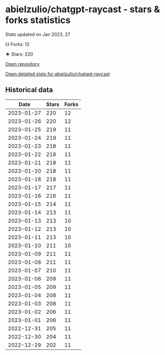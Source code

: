 # abielzulio/chatgpt-raycast - stars & forks statistics

Stats updated on Jan 2023, 27

☋ Forks: 12

★ Stars: 220

[Open repository](https://github.com/abielzulio/chatgpt-raycast)

[Open detailed stats for abielzulio/chatgpt-raycast](https://reviewgithub.com/rep/abielzulio/chatgpt-raycast)

## Historical data
| Date | Stars | Forks |
|------|-------|-------|
| 2023-01-27 | 220 | 12 | 
| 2023-01-26 | 220 | 12 | 
| 2023-01-25 | 219 | 11 | 
| 2023-01-24 | 219 | 11 | 
| 2023-01-23 | 218 | 11 | 
| 2023-01-22 | 218 | 11 | 
| 2023-01-21 | 218 | 11 | 
| 2023-01-20 | 218 | 11 | 
| 2023-01-18 | 218 | 11 | 
| 2023-01-17 | 217 | 11 | 
| 2023-01-16 | 216 | 11 | 
| 2023-01-15 | 214 | 11 | 
| 2023-01-14 | 213 | 11 | 
| 2023-01-13 | 213 | 10 | 
| 2023-01-12 | 213 | 10 | 
| 2023-01-11 | 213 | 10 | 
| 2023-01-10 | 211 | 10 | 
| 2023-01-09 | 211 | 11 | 
| 2023-01-08 | 211 | 11 | 
| 2023-01-07 | 210 | 11 | 
| 2023-01-06 | 209 | 11 | 
| 2023-01-05 | 209 | 11 | 
| 2023-01-04 | 208 | 11 | 
| 2023-01-03 | 208 | 11 | 
| 2023-01-02 | 206 | 11 | 
| 2023-01-01 | 206 | 11 | 
| 2022-12-31 | 205 | 11 | 
| 2022-12-30 | 204 | 11 | 
| 2022-12-29 | 202 | 11 | 

